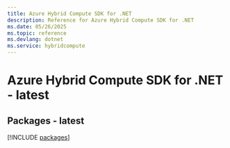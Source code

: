 ```yaml
---
title: Azure Hybrid Compute SDK for .NET
description: Reference for Azure Hybrid Compute SDK for .NET
ms.date: 05/26/2025
ms.topic: reference
ms.devlang: dotnet
ms.service: hybridcompute
---
```

# Azure Hybrid Compute SDK for .NET - latest
## Packages - latest
[!INCLUDE [packages](hybrid-compute-index.md)]